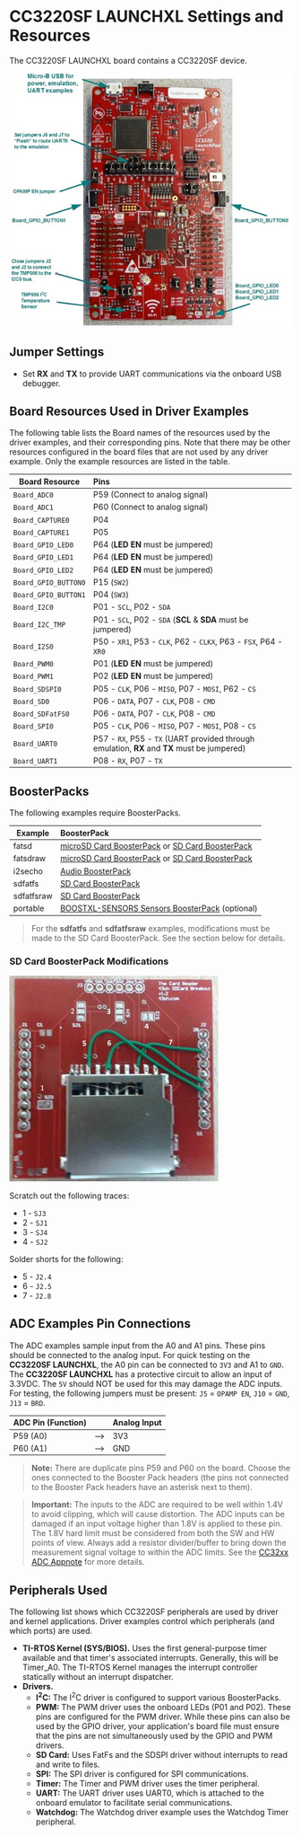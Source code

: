 # CC3220SF LAUNCHXL Settings and Resources

The CC3220SF LAUNCHXL board contains a CC3220SF device.

![](./images/CC3220SF_LAUNCHXL.jpg "CC3220SF LAUNCHXL")

## Jumper Settings

* Set __RX__ and __TX__ to provide UART communications via the onboard USB debugger.

## Board Resources Used in Driver Examples

The following table lists the Board names of the resources used by
the driver examples, and their corresponding pins.  Note that there may be
other resources configured in the board files that are not used by any
driver example.  Only the example resources are listed in the table.

  |Board Resource|Pins|
  |--------------|:---|
  |`Board_ADC0`|P59  (Connect to analog signal)|
  |`Board_ADC1`|P60  (Connect to analog signal)|
  |`Board_CAPTURE0`|P04 |
  |`Board_CAPTURE1`|P05 |
  |`Board_GPIO_LED0`|P64  (__LED EN__ must be jumpered)|
  |`Board_GPIO_LED1`|P64  (__LED EN__ must be jumpered)|
  |`Board_GPIO_LED2`|P64  (__LED EN__ must be jumpered)|
  |`Board_GPIO_BUTTON0`|P15  (`SW2`)|
  |`Board_GPIO_BUTTON1`|P04  (`SW3`)|
  |`Board_I2C0`|P01 - `SCL`, P02 - `SDA`|
  |`Board_I2C_TMP`|P01 - `SCL`, P02 - `SDA`  (__SCL__ & __SDA__ must be jumpered)|
  |`Board_I2S0`|P50 - `XR1`, P53 - `CLK`, P62 - `CLKX`, P63 - `FSX`, P64 - `XR0`|
  |`Board_PWM0`|P01  (__LED EN__ must be jumpered)|
  |`Board_PWM1`|P02  (__LED EN__ must be jumpered)|
  |`Board_SDSPI0`|P05 - `CLK`, P06 - `MISO`, P07 - `MOSI`, P62 - `CS`|
  |`Board_SD0`|P06 - `DATA`, P07 - `CLK`, P08 - `CMD`|
  |`Board_SDFatFS0`|P06 - `DATA`, P07 - `CLK`, P08 - `CMD`|
  |`Board_SPI0`|P05 - `CLK`, P06 - `MISO`, P07 - `MOSI`, P08 - `CS`|
  |`Board_UART0`|P57 - `RX`, P55 - `TX`  (UART provided through emulation, __RX__ and __TX__ must be jumpered)|
  |`Board_UART1`|P08 - `RX`, P07 - `TX`|

## BoosterPacks

The following examples require BoosterPacks.

  |Example|BoosterPack|
  |-------|:------------|
  |fatsd|[microSD Card BoosterPack](http://boardzoo.com/index.php/boosterpacks/microsd-boosterpack.html#.WBjQnXr9xv4) or [SD Card BoosterPack](http://store.43oh.com/index.php?route=product/product&path=64&product_id=66)|
  |fatsdraw|[microSD Card BoosterPack](http://boardzoo.com/index.php/boosterpacks/microsd-boosterpack.html#.WBjR0nr9xv4) or [SD Card BoosterPack](http://store.43oh.com/index.php?route=product/product&path=64&product_id=66)|
  |i2secho|[Audio BoosterPack](http://www.ti.com/tool/cc3200audboost)|
  |sdfatfs|[SD Card BoosterPack](http://store.43oh.com/index.php?route=product/product&path=64&product_id=66)|
  |sdfatfsraw|[SD Card BoosterPack](http://store.43oh.com/index.php?route=product/product&path=64&product_id=66)|
  |portable|[BOOSTXL-SENSORS Sensors BoosterPack](http://www.ti.com/tool/boostxl-sensors) (optional)|

>For the __sdfatfs__ and __sdfatfsraw__ examples, modifications must be made
to the SD Card BoosterPack. See the section below for details.

### SD Card BoosterPack Modifications
![](./images/SD_Card.jpg "CC3220S LAUNCHXL")

Scratch out the following traces:
* 1 - `SJ3`
* 2 - `SJ1`
* 3 - `SJ4`
* 4 - `SJ2`

Solder shorts for the following:
* 5 - `J2.4`
* 6 - `J2.5`
* 7 - `J2.8`

## ADC Examples Pin Connections

The ADC examples sample input from the A0 and A1 pins.  These pins should
be connected to the analog input. For quick testing on the __CC3220SF LAUNCHXL__, the A0 pin can be
connected to `3V3` and A1 to `GND`. The __CC3220SF LAUNCHXL__ has a protective circuit to allow an input of 3.3VDC.
The `5V` should NOT be used for this may damage the ADC inputs. For testing, the following jumpers must be present:
`J5` = `OPAMP EN`, `J10` = `GND`, `J13` = `BRD`.

  |ADC Pin (Function)||Analog Input|
  |------------------|-|:-----------|
  |P59 (A0)|-->|3V3|
  |P60 (A1)|-->|GND|

>__Note:__ There are duplicate pins P59 and P60 on the board. Choose the ones connected to the Booster Pack headers (the pins not connected to the Booster Pack headers have an asterisk next to them).

>__Important:__ The inputs to the ADC are required to be well within 1.4V to avoid clipping, which will cause distortion.
The ADC inputs can be damaged if an input voltage higher than 1.8V is applied to these pin. The 1.8V hard limit must be considered from both the SW and HW points of view.
Always add a resistor divider/buffer to bring down the measurement signal voltage to within the ADC limits. See the [CC32xx ADC Appnote](http://processors.wiki.ti.com/index.php/CC32xx_ADC_Appnote)
for more details.

## Peripherals Used

The following list shows which CC3220SF peripherals are used by
driver and kernel applications. Driver examples control which peripherals (and which ports) are used.

* __TI-RTOS Kernel (SYS/BIOS).__ Uses the first general-purpose timer available and that timer's associated interrupts. Generally, this will be Timer\_A0. The TI-RTOS Kernel manages the interrupt controller statically without an interrupt dispatcher.
* __Drivers.__
    * __I<sup>2</sup>C:__ The I<sup>2</sup>C driver is configured to support various BoosterPacks.
    * __PWM:__ The PWM driver uses the onboard LEDs (P01 and P02). These pins are configured for the PWM driver. While these pins can also be used by the GPIO driver, your application's board file must ensure that the pins are not simultaneously used by the GPIO and PWM drivers.
    * __SD Card:__ Uses FatFs and the SDSPI driver without interrupts to read and write to files.
    * __SPI:__ The SPI driver is configured for SPI communications.
    * __Timer:__ The Timer and PWM driver uses the timer peripheral.
    * __UART:__ The UART driver uses UART0, which is attached to the onboard emulator to facilitate serial communications.
    * __Watchdog:__ The Watchdog driver example uses the Watchdog Timer peripheral.
